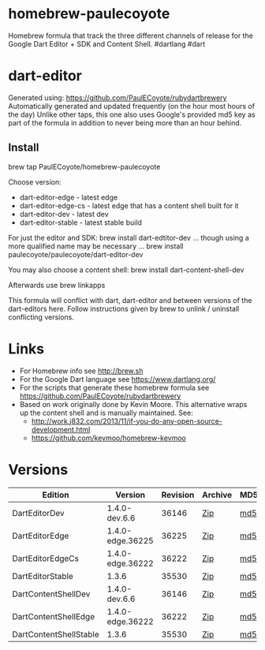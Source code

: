 homebrew-paulecoyote
====================

Homebrew formula that track the three different channels of release for the Google Dart Editor + SDK and Content Shell.  #dartlang #dart

dart-editor
===========

Generated using: https://github.com/PaulECoyote/rubydartbrewery
Automatically generated and updated frequently (on the hour most hours of the day)
Unlike other taps, this one also uses Google's provided md5 key as part of the formula in addition to never being more than an hour behind.

Install
-------
brew tap PaulECoyote/homebrew-paulecoyote

Choose version:
* dart-editor-edge - latest edge
* dart-editor-edge-cs - latest edge that has a content shell built for it
* dart-editor-dev - latest dev
* dart-editor-stable - latest stable build

For just the editor and SDK:
brew install dart-edtitor-dev
... though using a more qualified name may be necessary ...
brew install paulecoyote/paulecoyote/dart-editor-dev

You may also choose a content shell:
brew install dart-content-shell-dev

Afterwards use 
brew linkapps

This formula will conflict with dart, dart-editor and between versions of the dart-editors here.  Follow instructions given by brew to unlink / uninstall conflicting versions.

Links
=====
* For Homebrew info see http://brew.sh
* For the Google Dart language see https://www.dartlang.org/
* For the scripts that generate these homebrew formula see https://github.com/PaulECoyote/rubydartbrewery
* Based on work originally done by Kevin Moore. This alternative wraps up the content shell and is manually maintained.  See: 
    * http://work.j832.com/2013/11/if-you-do-any-open-source-development.html
    * https://github.com/kevmoo/homebrew-kevmoo

Versions
========
| Edition | Version | Revision | Archive | MD5 | Notes |
| ------- | ------- | -------- | ------- | --- | ----- |
| DartEditorDev | 1.4.0-dev.6.6 | 36146 | [Zip](http://storage.googleapis.com/dart-archive/channels/dev/release/36146/editor/darteditor-macos-x64.zip) | [md5](http://storage.googleapis.com/dart-archive/channels/dev/release/36146/editor/darteditor-macos-x64.zip.md5sum) | [Changes](http://storage.googleapis.com/dart-archive/channels/dev/release/latest/changelog.html) |
| DartEditorEdge | 1.4.0-edge.36225 | 36225 | [Zip](http://storage.googleapis.com/dart-archive/channels/be/raw/36225/editor/darteditor-macos-x64.zip) | [md5](http://storage.googleapis.com/dart-archive/channels/be/raw/36225/editor/darteditor-macos-x64.zip.md5sum) | - |
| DartEditorEdgeCs | 1.4.0-edge.36222 | 36222 | [Zip](http://storage.googleapis.com/dart-archive/channels/be/raw/36222/editor/darteditor-macos-x64.zip) | [md5](http://storage.googleapis.com/dart-archive/channels/be/raw/36222/editor/darteditor-macos-x64.zip.md5sum) | - |
| DartEditorStable | 1.3.6 | 35530 | [Zip](http://storage.googleapis.com/dart-archive/channels/stable/release/35530/editor/darteditor-macos-x64.zip) | [md5](http://storage.googleapis.com/dart-archive/channels/stable/release/35530/editor/darteditor-macos-x64.zip.md5sum) | [Changes](http://storage.googleapis.com/dart-archive/channels/stable/release/latest/changelog.html) |
| DartContentShellDev | 1.4.0-dev.6.6 | 36146 | [Zip](http://storage.googleapis.com/dart-archive/channels/dev/release/36146/dartium/content_shell-macos-ia32-release.zip) | [md5](http://storage.googleapis.com/dart-archive/channels/dev/release/36146/dartium/content_shell-macos-ia32-release.zip.md5sum) | - |
| DartContentShellEdge | 1.4.0-edge.36222 | 36222 | [Zip](http://storage.googleapis.com/dart-archive/channels/be/raw/36222/dartium/content_shell-macos-ia32-release.zip) | [md5](http://storage.googleapis.com/dart-archive/channels/be/raw/36222/dartium/content_shell-macos-ia32-release.zip.md5sum) | - |
| DartContentShellStable | 1.3.6 | 35530 | [Zip](http://storage.googleapis.com/dart-archive/channels/stable/release/35530/dartium/content_shell-macos-ia32-release.zip) | [md5](http://storage.googleapis.com/dart-archive/channels/stable/release/35530/dartium/content_shell-macos-ia32-release.zip.md5sum) | - |
